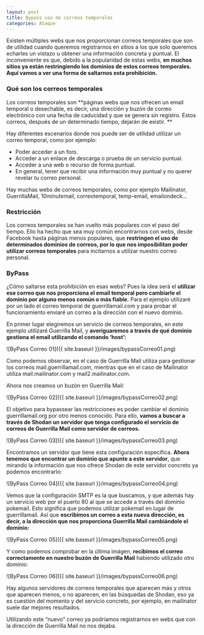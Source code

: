 ```yaml
---
layout: post
title: Bypass uso de correos temporales
categories: Ataque
---
```


Existen múltiples webs que nos proporcionan correos temporales que son de utilidad cuando queremos registrarnos en sitios a los que solo queremos echarles un vistazo u obtener una información concreta y puntual. El inconveniente es que, debido a la popularidad de estas webs, **en muchos sitios ya están restringiendo los dominios de estos correos temporales. Aquí vamos a ver una forma de saltarnos esta prohibición.** 

### Qué son los correos temporales

Los correos temporales son **páginas webs que nos ofrecen un email temporal o desechable, es decir, una dirección y buzón de correo electrónico con una fecha de caducidad y que se genera sin registro. Estos correos, después de un determinado tiempo, dejarán de existir. **

Hay diferentes escenarios donde nos puede ser de utilidad utilizar un correo temporal, como por ejemplo:

- Poder acceder a un foro.
- Acceder a un enlace de descarga o prueba de un servicio puntual. 
- Acceder a una web o recurso de forma puntual. 
- En general, tener que recibir una información muy puntual y no querer revelar tu correo personal. 

Hay muchas webs de correos temporales, como por ejemplo Mailinator, GuerrillaMail, 10minutemail, correotemporal, temp-email, emailondeck… 

### Restricción

Los correos temporales se han vuelto más populares con el paso del tiempo. Ello ha hecho que sea muy común encontrarnos con webs, desde Facebook hasta páginas menos populares, que **restringen el uso de determinados dominios de correos, por lo que nos imposibilitan poder utilizar correos temporales** para incitarnos a utilizar nuestro correo personal. 

### ByPass

¿Cómo saltarse esta prohibición en esas webs? Pues la idea será el **utilizar ese correo que nos proporciona el email temporal pero cambiarle el dominio por alguno menos común o más fiable.** Para el ejemplo utilizaré por un lado el correo temporal de guerrillamail.com y para probar el funcionamiento enviaré un correo a la dirección con el nuevo dominio. 

En primer lugar elegiremos un servicio de correos temporales, en este ejemplo utilizaré Guerrilla Mail, y **averiguaremos a través de qué dominio gestiona el email utilizando el comando ‘host’:**

![ByPass Correo 01]({{ site.baseurl }}/images/bypassCorreo01.png)

Como podemos observar, en el caso de Guerrilla Mail utiliza para gestionar los correos mail.guerrillamail.com, mientras que en el caso de Mailinator utiliza mail.mailinator.com y mail2.mailinator.com. 

Ahora nos creamos un buzón en Guerrilla Mail:

![ByPass Correo 02]({{ site.baseurl }}/images/bypassCorreo02.png)

El objetivo para bypassear las restricciones es poder cambiar el dominio guerrillamail.org por otro menos conocido. Para ello, **vamos a buscar a través de Shodan un servidor que tenga configurado el servicio de correos de Guerrilla Mail como servidor de correos.** 

![ByPass Correo 03]({{ site.baseurl }}/images/bypassCorreo03.png)

Encontramos un servidor que tiene esta configuración específica. **Ahora tenemos que encontrar un dominio que apunte a este servidor**, que mirando la información que nos ofrece Shodan de este servidor concreto ya podemos encontrarlo:

![ByPass Correo 04]({{ site.baseurl }}/images/bypassCorreo04.png)

Vemos que la configuración SMTP es la que buscamos, y que además hay un servicio web por el puerto 80 al que se accede a través del dominio pokemail. Esto significa que podemos utilizar pokemail en lugar de guerrillamail. Así que **escribimos un correo a esta nueva dirección, es decir, a la dirección que nos proporciona Guerrilla Mail cambiándole el dominio:**

![ByPass Correo 05]({{ site.baseurl }}/images/bypassCorreo05.png)

Y como podemos comprobar en la última imágen, **recibimos el correo correctamente en nuestro buzón de Guerrilla Mail** habiendo utilizado otro dominio:

![ByPass Correo 06]({{ site.baseurl }}/images/bypassCorreo06.png)

Hay algunos servidores de correos temporales que aparecen más y otros que aparecen menos, o no aparecen, en las búsquedas de Shodan, eso ya es cuestión del momento y del servicio concreto, por ejemplo, en mailinator suele dar mejores resultados.

Utilizando este “nuevo” correo ya podríamos registrarnos en webs que con la dirección de Guerrilla Mail no nos dejaba.
